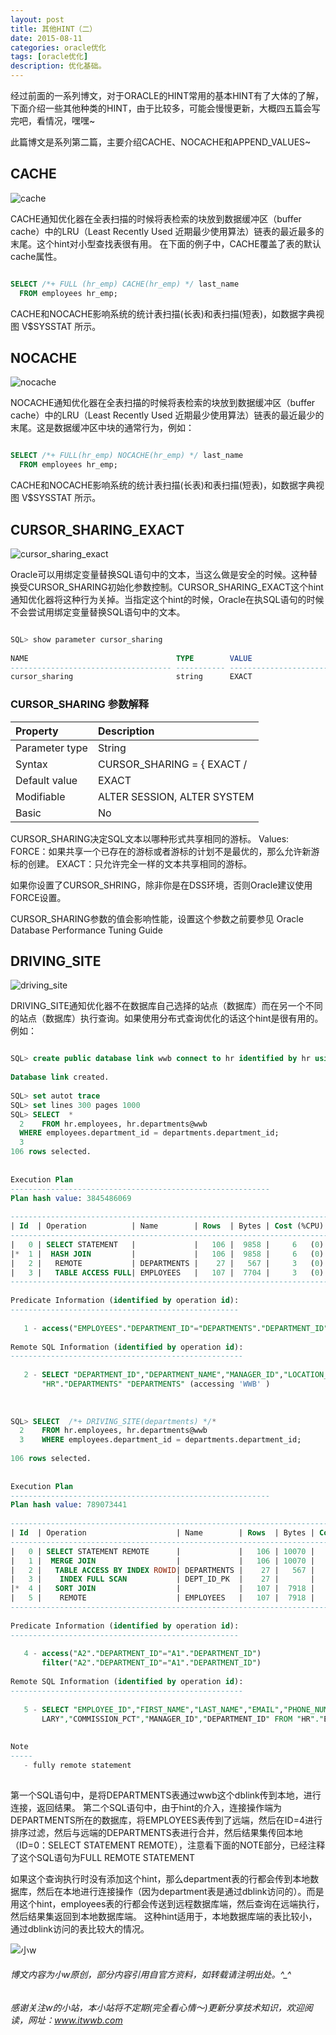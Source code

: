 ```yaml
---
layout: post
title: 其他HINT（二）
date: 2015-08-11
categories: oracle优化
tags: [oracle优化]
description: 优化基础。
---
```


经过前面的一系列博文，对于ORACLE的HINT常用的基本HINT有了大体的了解，下面介绍一些其他种类的HINT，由于比较多，可能会慢慢更新，大概四五篇会写完吧，看情况，嘿嘿~

此篇博文是系列第二篇，主要介绍CACHE、NOCACHE和APPEND_VALUES~

## CACHE 

![cache](https://docs.oracle.com/cd/E11882_01/server.112/e41084/img/cache_hint.gif)

CACHE通知优化器在全表扫描的时候将表检索的块放到数据缓冲区（buffer cache）中的LRU（Least Recently Used 近期最少使用算法）链表的最近最多的末尾。这个hint对小型查找表很有用。
在下面的例子中，CACHE覆盖了表的默认cache属性。

```sql

SELECT /*+ FULL (hr_emp) CACHE(hr_emp) */ last_name
  FROM employees hr_emp;

```

CACHE和NOCACHE影响系统的统计表扫描(长表)和表扫描(短表)，如数据字典视图 V$SYSSTAT 所示。


## NOCACHE 

![nocache](https://docs.oracle.com/cd/E11882_01/server.112/e41084/img/nocache_hint.gif)

NOCACHE通知优化器在全表扫描的时候将表检索的块放到数据缓冲区（buffer cache）中的LRU（Least Recently Used 近期最少使用算法）链表的最近最少的末尾。这是数据缓冲区中块的通常行为，例如：

```sql

SELECT /*+ FULL(hr_emp) NOCACHE(hr_emp) */ last_name
  FROM employees hr_emp;

```

CACHE和NOCACHE影响系统的统计表扫描(长表)和表扫描(短表)，如数据字典视图 V$SYSSTAT 所示。



## CURSOR_SHARING_EXACT

![cursor_sharing_exact](https://docs.oracle.com/cd/E11882_01/server.112/e41084/img/cursor_sharing_exact_hint.gif)

Oracle可以用绑定变量替换SQL语句中的文本，当这么做是安全的时候。这种替换受CURSOR_SHARING初始化参数控制。CURSOR_SHARING_EXACT这个hint通知优化器将这种行为关掉。当指定这个hint的时候，Oracle在执SQL语句的时候不会尝试用绑定变量替换SQL语句中的文本。

```sql

SQL> show parameter cursor_sharing
 
NAME                                 TYPE        VALUE
------------------------------------ ----------- ------------------------------
cursor_sharing                       string      EXACT

```


### CURSOR_SHARING 参数解释

Property       |Description                       
:--------------|:----------------------------------------------------
Parameter type |String                            
Syntax         |CURSOR_SHARING = { EXACT /| FORCE }
Default value  |EXACT                             
Modifiable     |ALTER SESSION, ALTER SYSTEM       
Basic          |No                                

CURSOR_SHARING决定SQL文本以哪种形式共享相同的游标。
Values:
FORCE：如果共享一个已存在的游标或者游标的计划不是最优的，那么允许新游标的创建。
EXACT：只允许完全一样的文本共享相同的游标。


如果你设置了CURSOR_SHRING，除非你是在DSS环境，否则Oracle建议使用FORCE设置。

CURSOR_SHARING参数的值会影响性能，设置这个参数之前要参见 Oracle Database Performance Tuning Guide 

## DRIVING_SITE

![driving_site](https://docs.oracle.com/cd/E11882_01/server.112/e41084/img/driving_site_hint.gif)

DRIVING_SITE通知优化器不在数据库自己选择的站点（数据库）而在另一个不同的站点（数据库）执行查询。如果使用分布式查询优化的话这个hint是很有用的。
例如：

```sql

SQL> create public database link wwb connect to hr identified by hr using 'wwb';
 
Database link created.
 
SQL> set autot trace
SQL> set lines 300 pages 1000
SQL> SELECT  *
  2    FROM hr.employees, hr.departments@wwb
  WHERE employees.department_id = departments.department_id;
  3  
106 rows selected.
 
 
Execution Plan
----------------------------------------------------------
Plan hash value: 3845486069
 
--------------------------------------------------------------------------------------------------
| Id  | Operation          | Name        | Rows  | Bytes | Cost (%CPU)| Time     | Inst   |IN-OUT|
--------------------------------------------------------------------------------------------------
|   0 | SELECT STATEMENT   |             |   106 |  9858 |     6   (0)| 00:00:01 |        |      |
|*  1 |  HASH JOIN         |             |   106 |  9858 |     6   (0)| 00:00:01 |        |      |
|   2 |   REMOTE           | DEPARTMENTS |    27 |   567 |     3   (0)| 00:00:01 |    WWB | R->S |
|   3 |   TABLE ACCESS FULL| EMPLOYEES   |   107 |  7704 |     3   (0)| 00:00:01 |        |      |
--------------------------------------------------------------------------------------------------
 
Predicate Information (identified by operation id):
---------------------------------------------------
 
   1 - access("EMPLOYEES"."DEPARTMENT_ID"="DEPARTMENTS"."DEPARTMENT_ID")
 
Remote SQL Information (identified by operation id):
----------------------------------------------------
 
   2 - SELECT "DEPARTMENT_ID","DEPARTMENT_NAME","MANAGER_ID","LOCATION_ID" FROM
       "HR"."DEPARTMENTS" "DEPARTMENTS" (accessing 'WWB' )
 
 
 
SQL> SELECT  /*+ DRIVING_SITE(departments) */*
  2    FROM hr.employees, hr.departments@wwb
  3    WHERE employees.department_id = departments.department_id;
 
106 rows selected.
 
 
Execution Plan
----------------------------------------------------------
Plan hash value: 789073441
 
------------------------------------------------------------------------------------------------------------
| Id  | Operation                    | Name        | Rows  | Bytes | Cost (%CPU)| Time     | Inst   |IN-OUT|
------------------------------------------------------------------------------------------------------------
|   0 | SELECT STATEMENT REMOTE      |             |   106 | 10070 |     6  (17)| 00:00:01 |        |      |
|   1 |  MERGE JOIN                  |             |   106 | 10070 |     6  (17)| 00:00:01 |        |      |
|   2 |   TABLE ACCESS BY INDEX ROWID| DEPARTMENTS |    27 |   567 |     2   (0)| 00:00:01 |  WWBDB |      |
|   3 |    INDEX FULL SCAN           | DEPT_ID_PK  |    27 |       |     1   (0)| 00:00:01 |  WWBDB |      |
|*  4 |   SORT JOIN                  |             |   107 |  7918 |     4  (25)| 00:00:01 |        |      |
|   5 |    REMOTE                    | EMPLOYEES   |   107 |  7918 |     3   (0)| 00:00:01 |      ! | R->S |
------------------------------------------------------------------------------------------------------------
 
Predicate Information (identified by operation id):
---------------------------------------------------
 
   4 - access("A2"."DEPARTMENT_ID"="A1"."DEPARTMENT_ID")
       filter("A2"."DEPARTMENT_ID"="A1"."DEPARTMENT_ID")
 
Remote SQL Information (identified by operation id):
----------------------------------------------------
 
   5 - SELECT "EMPLOYEE_ID","FIRST_NAME","LAST_NAME","EMAIL","PHONE_NUMBER","HIRE_DATE","JOB_ID","SA
       LARY","COMMISSION_PCT","MANAGER_ID","DEPARTMENT_ID" FROM "HR"."EMPLOYEES" "A2" (accessing '!' )
 
 
Note
-----
   - fully remote statement
 
```

第一个SQL语句中，是将DEPARTMENTS表通过wwb这个dblink传到本地，进行连接，返回结果。
第二个SQL语句中，由于hint的介入，连接操作端为DEPARTMENTS所在的数据库，将EMPLOYEES表传到了远端，然后在ID=4进行排序过滤，然后与远端的DEPARTMENTS表进行合并，然后结果集传回本地（ID=0：SELECT STATEMENT REMOTE），注意看下面的NOTE部分，已经注释了这个SQL语句为FULL REMOTE STATEMENT


如果这个查询执行时没有添加这个hint，那么department表的行都会传到本地数据库，然后在本地进行连接操作（因为department表是通过dblink访问的）。而是用这个hint，employees表的行都会传送到远程数据库端，然后查询在远端执行，然后结果集返回到本地数据库端。
这种hint适用于，本地数据库端的表比较小，通过dblink访问的表比较大的情况。




![小w](https://wx2.sinaimg.cn/mw1024/891ecf4fly1fr361nvrcnj207w07sad7.jpg)

###### 博文内容为小w原创，部分内容引用自官方资料，如转载请注明出处。^_^

###### 感谢关注w的小站，本小站将不定期(完全看心情～)更新分享技术知识，欢迎阅读，网址：www.itwwb.com











